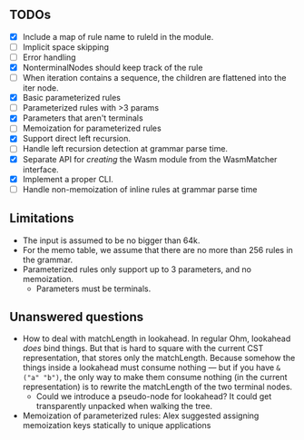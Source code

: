 ## TODOs

- [x] Include a map of rule name to ruleId in the module.
- [ ] Implicit space skipping
- [ ] Error handling
- [x] NonterminalNodes should keep track of the rule
- [ ] When iteration contains a sequence, the children are flattened into the iter node.
- [x] Basic parameterized rules
- [ ] Parameterized rules with >3 params
- [x] Parameters that aren't terminals
- [ ] Memoization for parameterized rules
- [x] Support direct left recursion.
- [ ] Handle left recursion detection at grammar parse time.
- [x] Separate API for _creating_ the Wasm module from the WasmMatcher interface.
- [x] Implement a proper CLI.
- [ ] Handle non-memoization of inline rules at grammar parse time

## Limitations

- The input is assumed to be no bigger than 64k.
- For the memo table, we assume that there are no more than 256 rules in the grammar.
- Parameterized rules only support up to 3 parameters, and no memoization.
  - Parameters must be terminals.

## Unanswered questions

- How to deal with matchLength in lookahead. In regular Ohm, lookahead _does_ bind things. But that is hard to square with the current CST representation, that stores only the matchLength. Because somehow the things inside a lookahead must consume nothing — but if you have `&("a" "b")`, the only way to make them consume nothing (in the current representation) is to rewrite the matchLength of the two terminal nodes.
  - Could we introduce a pseudo-node for lookahead? It could get transparently unpacked when walking the tree.
- Memoization of parameterized rules: Alex suggested assigning memoization keys statically to unique applications

